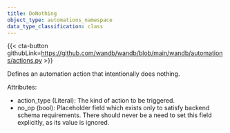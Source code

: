 ```yaml
---
title: DoNothing
object_type: automations_namespace
data_type_classification: class
---
```


{{< cta-button githubLink=https://github.com/wandb/wandb/blob/main/wandb/automations/actions.py >}}



Defines an automation action that intentionally does nothing.

Attributes:
- action_type (Literal): The kind of action to be triggered.
- no_op (bool): Placeholder field which exists only to satisfy backend schema requirements.
    There should never be a need to set this field explicitly, as its value is ignored.